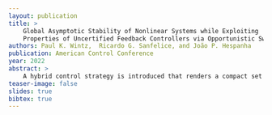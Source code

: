 ```yaml
---
layout: publication
title: > 
    Global Asymptotic Stability of Nonlinear Systems while Exploiting
    Properties of Uncertified Feedback Controllers via Opportunistic Switching
authors: Paul K. Wintz,  Ricardo G. Sanfelice, and João P. Hespanha
publication: American Control Conference
year: 2022
abstract: >
    A hybrid control strategy is introduced that renders a compact set uniformly globally asymptotically stable for a continuous-time plant by switching between a Lyapunovcertified feedback controller and an uncertified controller. This control strategy allows for the opportunistic use of a controller that has desirable performance but lacks a Lyapunov certificate. A pair of tunable threshold functions determine conditions for switching between the controllers. To establish global uniform asymptotic stability, a nonsmooth Lyapunov function is constructed for the closed-loop hybrid system using an auxiliary memory variable and the Lyapunov certificate associated with the certified controller. Examples illustrate improvements to control effort and rate of convergence resulting from the proposed hybrid control strategy when applied to state-feedback and model-predictive control.
teaser-image: false
slides: true
bibtex: true
---
```


